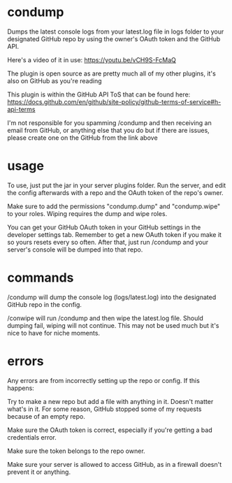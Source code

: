 # condump
Dumps the latest console logs from your latest.log file in logs folder to your designated GitHub repo by using the owner's OAuth token and the GitHub API.

Here's a video of it in use:
https://youtu.be/vCH9S-FcMaQ

The plugin is open source as are pretty much all of my other plugins, it's also on GitHub as you're reading

This plugin is within the GitHub API ToS that can be found here:
https://docs.github.com/en/github/site-policy/github-terms-of-service#h-api-terms

I'm not responsible for you spamming /condump and then receiving an email from GitHub, or anything else that you do but if there are issues, please create one on the GitHub from the link above

# usage
To use, just put the jar in your server plugins folder.
Run the server, and edit the config afterwards with a repo and the OAuth token of the repo's owner.

Make sure to add the permissions "condump.dump" and "condump.wipe" to your roles. Wiping requires the dump and wipe roles.

You can get your GitHub OAuth token in your GitHub settings in the developer settings tab. Remember to get a new OAuth token if you make it so yours resets every so often.
After that, just run /condump and your server's console will be dumped into that repo.

# commands

/condump will dump the console log (logs/latest.log) into the designated GitHub repo in the config.

/conwipe will run /condump and then wipe the latest.log file. Should dumping fail, wiping will not continue. This may not be used much but it's nice to have for niche moments.

# errors

Any errors are from incorrectly setting up the repo or config.
If this happens:

Try to make a new repo but add a file with anything in it. Doesn't matter what's in it. For some reason, GitHub stopped some of my requests because of an empty repo.

Make sure the OAuth token is correct, especially if you're getting a bad credentials error.

Make sure the token belongs to the repo owner.

Make sure your server is allowed to access GitHub, as in a firewall doesn't prevent it or anything.
